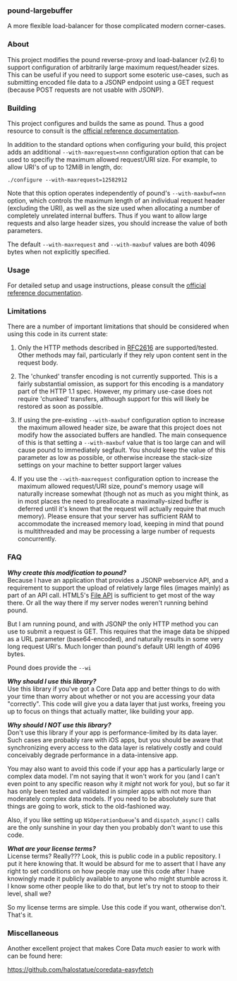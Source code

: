 ### pound-largebuffer

A more flexible load-balancer for those complicated modern corner-cases. 


### About

This project modifies the pound reverse-proxy and load-balancer (v2.6) to support configuration of arbitrarily large maximum request/header sizes.  This can be useful if you need to support some esoteric use-cases, such as submitting encoded file data to a JSONP endpoint using a GET request (because POST requests are not usable with JSONP). 

### Building

This project configures and builds the same as pound.  Thus a good resource to consult is the [official reference documentation](http://www.apsis.ch/pound/).

In addition to the standard options when configuring your build, this project adds an additional `--with-maxrequest=nnn` configuration option that can be used to specifiy the maximum allowed request/URI size.  For example, to allow URI's of up to 12MiB in length, do:

`./configure --with-maxrequest=12582912`

Note that this option operates independently of pound's `--with-maxbuf=nnn` option, which controls the maximum length of an individual request header (excluding the URI), as well as the size used when allocating a number of completely unrelated internal buffers.   Thus if you want to allow large requests and also large header sizes, you should increase the value of both parameters.

The default `--with-maxrequest` and `--with-maxbuf` values are both 4096 bytes when not explicitly specified.


### Usage

For detailed setup and usage instructions, please consult the [official reference documentation](http://www.apsis.ch/pound/).
    

### Limitations

There are a number of important limitations that should be considered when using this code in its current state:

1.  Only the HTTP methods described in [RFC2616](http://www.w3.org/Protocols/rfc2616/rfc2616-sec9.html) are supported/tested.  Other methods may fail, particularly if they rely upon content sent in the request body.

2.  The 'chunked' transfer encoding is not currently supported.  This is a fairly substantial omission, as support for this encoding is a mandatory part of the HTTP 1.1 spec.  However, my primary use-case does not require 'chunked' transfers, although support for this will likely be restored as soon as possible.

3.  If using the pre-existing `--with-maxbuf` configuration option to increase the maximum allowed header size, be aware that this project does not modify how the associated buffers are handled.  The main consequence of this is that setting a `--with-maxbuf` value that is too large can and will cause pound to immediately segfault.  You should keep the value of this parameter as low as possible, or otherwise increase the stack-size settings on your machine to better support larger values

4.  If you use the `--with-maxrequest` configuration option to increase the maximum allowed request/URI size, pound's memory usage will naturally increase somewhat (though not as much as you might think, as in most places the need to preallocate a maximally-sized buffer is deferred until it's known that the request will actually require that much memory).  Please ensure that your server has sufficient RAM to accommodate the increased memory load, keeping in mind that pound is multithreaded and may be processing a large number of requests concurrently.


### FAQ

**_Why create this modification to pound?_**<br />
Because I have an application that provides a JSONP webservice API, and a requirement to support the upload of relatively large files (images mainly) as part of an API call.  HTML5's [File API](http://www.html5rocks.com/en/tutorials/file/dndfiles/) is sufficient to get most of the way there.  Or all the way there if my server nodes weren't running behind pound.  

But I am running pound, and with JSONP the only HTTP method you can use to submit a request is GET.  This requires that the image data be shipped as a URL parameter (base64-encoded), and naturally results in some very long request URI's.  Much longer than pound's default URI length of 4096 bytes.  

Pound does provide the `--wi`

**_Why should I use this library?_**<br />
Use this library if you've got a Core Data app and better things to do with your time than worry about whether or not you are accessing your data "correctly".  This code will give you a data layer that just works, freeing you up to focus on things that actually matter, like building your app.

**_Why should I NOT use this library?_**<br />
Don't use this library if your app is performance-limited by its data layer.  Such cases are probably rare with iOS apps, but you should be aware that synchronizing every access to the data layer is relatively costly and could conceivably degrade performance in a data-intensive app.  

You may also want to avoid this code if your app has a particularly large or complex data model.  I'm not saying that it won't work for you (and I can't even point to any specific reason why it _might_ not work for you), but so far it has only been tested and validated in simpler apps with not more than moderately complex data models.  If you need to be absolutely sure that things are going to work, stick to the old-fashioned way.

Also, if you like setting up `NSOperationQueue`'s and `dispatch_async()` calls are the only sunshine in your day then you probably don't want to use this code.

**_What are your license terms?_**<br />
License terms?  Really???  Look, this is public code in a public repository.  I put it here knowing that.  It would be absurd for me to assert that I have any right to set conditions on how people may use this code after I have knowingly made it publicly available to anyone who might stumble across it.  I know some other people like to do that, but let's try not to stoop to their level, shall we?

So my license terms are simple.  Use this code if you want, otherwise don't.  That's it.  


### Miscellaneous

Another excellent project that makes Core Data _much_ easier to work with can be found here:

https://github.com/halostatue/coredata-easyfetch
